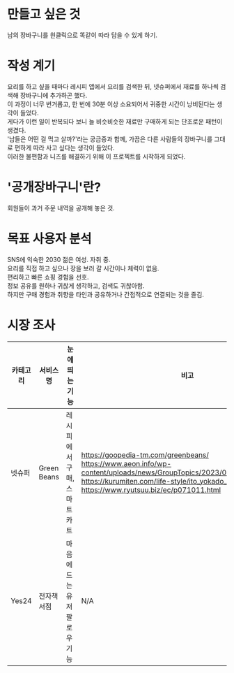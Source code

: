 # 만들고 싶은 것
남의 장바구니를 원클릭으로 똑같이 따라 담을 수 있게 하기.

# 작성 계기
요리를 하고 싶을 때마다 레시피 앱에서 요리를 검색한 뒤, 넷슈퍼에서 재료를 하나씩 검색해 장바구니에 추가하곤 했다.<br/>
이 과정이 너무 번거롭고, 한 번에 30분 이상 소요되어서 귀중한 시간이 낭비된다는 생각이 들었다.<br/>
게다가 이런 일이 반복되다 보니 늘 비슷비슷한 재료만 구매하게 되는 단조로운 패턴이 생겼다.<br/>
'남들은 어떤 걸 먹고 살까?'라는 궁금증과 함께, 가끔은 다른 사람들의 장바구니를 그대로 편하게 따라 사고 싶다는 생각이 들었다.<br/>
이러한 불편함과 니즈를 해결하기 위해 이 프로젝트를 시작하게 되었다.

# '공개장바구니'란?
회원들이 과거 주문 내역을 공개해 놓은 것.

# 목표 사용자 분석
SNS에 익숙한 2030 젊은 여성. 자취 중.<br/>
요리를 직접 하고 싶으나 장을 보러 갈 시간이나 체력이 없음.<br/>
편리하고 빠른 쇼핑 경험을 선호.<br/>
정보 공유를 원하나 귀찮게 생각하고, 검색도 귀찮아함.<br/>
하지만 구매 경험과 취향을 타인과 공유하거나 간접적으로 연결되는 것을 즐김.

# 시장 조사
| 카테고리 | 서비스명 | 눈에 띄는 기능 | 비고 |
|----|----|----|----|
| 넷슈퍼 | Green Beans | 레시피에서 구매, 스마트 카트 | https://goopedia-tm.com/greenbeans/ <br/> https://www.aeon.info/wp-content/uploads/news/GroupTopics/2023/07/230707R_1_2.pdf <br/> https://kurumiten.com/life-style/ito_yokado_net_super <br/> https://www.ryutsuu.biz/ec/p071011.html |
| Yes24 | 전자책 서점 | 마음에 드는 유저 팔로우 기능 | N/A | 